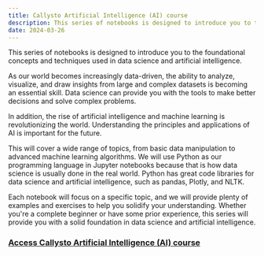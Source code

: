```yaml
---
title: Callysto Artificial Intelligence (AI) course
description: This series of notebooks is designed to introduce you to the foundational concepts and techniques used in data science and artificial intelligence.
date: 2024-03-26
---
```


<p>This series of notebooks is designed to introduce you to the foundational concepts and techniques used in data science and artificial intelligence.</p>

<p>As our world becomes increasingly data-driven, the ability to analyze, visualize, and draw insights from large and complex datasets is becoming an essential skill. Data science can provide you with the tools to make better decisions and solve complex problems.</p>

<p>In addition, the rise of artificial intelligence and machine learning is revolutionizing the world. Understanding the principles and applications of AI is important for the future.</p>

<p>This will cover a wide range of topics, from basic data manipulation to advanced machine learning algorithms. We will use Python as our programming language in Jupyter notebooks because that is how data science is usually done in the real world. Python has great code libraries for data science and artificial intelligence, such as pandas, Plotly, and NLTK.</p>

<p>Each notebook will focus on a specific topic, and we will provide plenty of examples and exercises to help you solidify your understanding. Whether you're a complete beginner or have some prior experience, this series will provide you with a solid foundation in data science and artificial intelligence.</p>

<h3><a href="https://hub-02.callysto.ca/jupyter/user/b3fb3faee5822d4087f09ba31eeaa2795f8d7850/notebooks/data-science-and-artificial-intelligence/01-introduction.ipynb" target="_blank"> Access Callysto Artificial Intelligence (AI) course</a></h3>